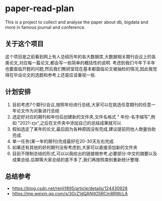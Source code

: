 # paper-read-plan
This is a project to collect and analyse the paper about db, bigdata and more in famous journal and conference.

## 关于这个项目
这个项目是之前看到网上有人总结历年的各大数据库,大数据相关期刊会议上的各类论文,对应每一篇论文,都会写一些简单的概括性的说明. 考虑到我们今年下半年也要面临开题的问题,然后我们教研室现在基本都面临论文被抽检的情况,因此我觉得在毕设论文的选题和参考上还是应该重视一些.

## 计划安排
1. 目前考虑7个期刊/会议,按照年份进行总结,大家可以在挑选任意期刊的任意一年论文作为对象进行总结
2. 选定好对应的期刊和年份后创建新的文件夹,文件名格式 " 年份-名字缩写",例如 "2021-zjx",之后在文件夹中添加自己的总结成果就可以
3. 假如选定了某年的论文,最后因为各种原因没有完成,建议提前同他人商量协助完成.
4. 单一任务(某一年的期刊)完成最好在20-30天左右完成.
5. 如果还有其他的好的期刊没有考虑到,大家可以直接添加新的文件夹
6. 目前不限制总结的形式,可以以我给出的链接做参考,必要部分:中文的摘要以及成果总结.后期等大家总结的差不多了,我们再按照类别重新统计整理.

## 总结参考
+ https://blog.csdn.net/renlj1895/article/details/124430928 
+ https://mp.weixin.qq.com/s/3GrZ1dQANjtO5RCm8RWcLA
